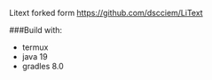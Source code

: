 Litext forked form 
https://github.com/dscciem/LiText


###Build with:
* termux
* java 19
* gradles 8.0



